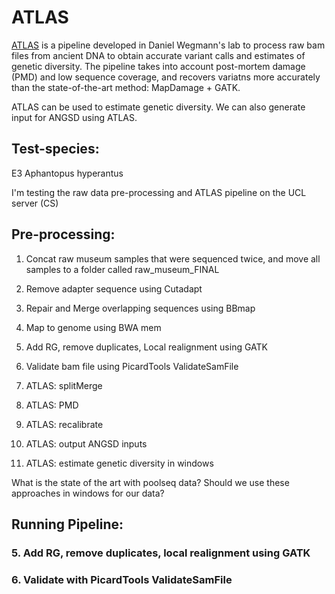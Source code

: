 # ATLAS

[ATLAS](https://bitbucket.org/wegmannlab/atlas/wiki/Home) is a pipeline developed in Daniel Wegmann's lab to process raw bam files from ancient DNA to obtain accurate variant calls and estimates of genetic diversity. 
The pipeline takes into account post-mortem damage (PMD) and low sequence coverage, and recovers variatns more accurately than the state-of-the-art method: MapDamage + GATK. 

ATLAS can be used to estimate genetic diversity. We can also generate input for ANGSD using ATLAS. 


## Test-species: 

E3 Aphantopus hyperantus

I'm testing the raw data pre-processing and ATLAS pipeline on the UCL server (CS) 


## Pre-processing: 

1. Concat raw museum samples that were sequenced twice, and move all samples to a folder called raw_museum_FINAL

2. Remove adapter sequence using Cutadapt

3. Repair and Merge overlapping sequences using BBmap

4. Map to genome using BWA mem

5. Add RG, remove duplicates, Local realignment using GATK

6. Validate bam file using PicardTools ValidateSamFile

7. ATLAS: splitMerge

8. ATLAS: PMD

9. ATLAS: recalibrate

10. ATLAS: output ANGSD inputs

11. ATLAS: estimate genetic diversity in windows


What is the state of the art with poolseq data? Should we use these approaches in windows for our data? 



## Running Pipeline: 

### 5. Add RG, remove duplicates, local realignment using GATK





### 6. Validate with PicardTools ValidateSamFile






